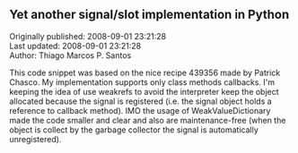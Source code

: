 ## Yet another signal/slot implementation in Python  
Originally published: 2008-09-01 23:21:28  
Last updated: 2008-09-01 23:21:28  
Author: Thiago Marcos P. Santos  
  
This code snippet was based on the nice recipe 439356 made by Patrick Chasco. My implementation supports only class methods callbacks. I'm keeping the idea of use weakrefs to avoid the interpreter keep the object allocated because the signal is registered (i.e. the signal object holds a reference to callback method). IMO the usage of WeakValueDictionary made the code smaller and clear and also are maintenance-free (when the object is collect by the garbage collector the signal is automatically unregistered). 
